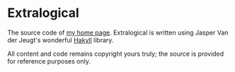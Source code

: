 Extralogical
============

The source code of [my home page][extralogical]. Extralogical is written using
Jasper Van der Jeugt's wonderful [Hakyll][hakyll] library.

All content and code remains copyright yours truly; the source is provided for
reference purposes only.

  [extralogical]: http://extralogical.net
  [hakyll]:       http://jaspervdj.be/hakyll
